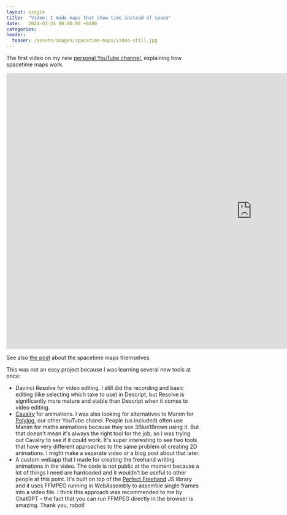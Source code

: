 ```yaml
---
layout: single
title:  "Video: I made maps that show time instead of space"
date:   2024-03-24 00:00:00 +0100
categories:
header:
  teaser: /assets/images/spacetime-maps/video-still.jpg
---
```


The first video on my new [personal YouTube channel](https://www.youtube.com/@vvolhejn), explaining how spacetime maps work.

<iframe width="1280" height="720" src="https://www.youtube.com/embed/rC2VQ-oyDG0" title="I made maps that show time instead of space" frameborder="0" allow="accelerometer; autoplay; clipboard-write; encrypted-media; gyroscope; picture-in-picture; web-share" referrerpolicy="strict-origin-when-cross-origin" allowfullscreen></iframe>

See also [the post](/2023/11/25/spacetime-maps.html) about the spacetime maps themselves. 

This was not an easy project because I was learning several new tools at once:

- Davinci Resolve for video editing. I still did the recording and basic editing (like selecting which take to use) in Descript, but Resolve is significantly more mature and stable than Descript when it comes to video editing.
- [Cavalry](https://cavalry.scenegroup.co/) for animations. I was also looking for alternatives to Manim for [Polylog](https://www.youtube.com/@PolylogCS), our other YouTube chanel. People (us included) often use Manim for maths animations because they see 3Blue1Brown using it. But that doesn't mean it's always the right tool for the job, so I was trying out Cavalry to see if it could work. It's super interesting to see two tools that have very different approaches to the same problem of creating 2D animations. I might make a separate video or a blog post about that later.
- A custom webapp that I made for creating the freehand writing animations in the video. The code is not public at the moment because a lot of things I need are hardcoded and it wouldn't be useful to other people at this point. It's built on top of the [Perfect Freehand](https://perfect-freehand-example.vercel.app/) JS library and it uses FFMPEG running in WebAssembly to assemble single frames into a video file. I think this approach was recommended to me by ChatGPT – the fact that you can run FFMPEG directly in the browser is amazing. Thank you, robot!